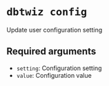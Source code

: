 # `dbtwiz config`

Update user configuration setting

## Required arguments

- `setting`: Configuration setting
- `value`: Configuration value

